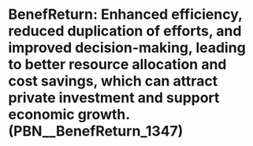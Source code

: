# BenefReturn: __Enhanced efficiency, reduced duplication of efforts, and improved decision-making, leading to better resource allocation and cost savings, which can attract private investment and support economic growth.__ (PBN__BenefReturn_1347)

